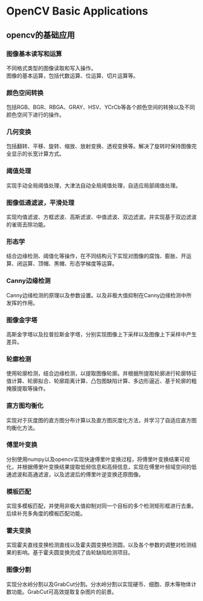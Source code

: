 # OpenCV Basic Applications
## opencv的基础应用

### 图像基本读写和运算
不同格式类型的图像读取和写入操作。<br/>
图像的基本运算，包括代数运算、位运算、切片运算等。<br/>

### 颜色空间转换
包括RGB、BGR、RBGA、GRAY、HSV、YCrCb等各个颜色空间的转换以及不同颜色空间下进行的操作。

### 几何变换
包括翻转、平移、旋转、缩放、放射变换、透视变换等。解决了旋转时保持图像完全显示的长宽计算方式。

### 阈值处理
实现手动全局阈值处理，大津法自动全局阈值处理，自适应局部阈值处理。

### 图像低通滤波，平滑处理
实现均值滤波、方框滤波、高斯滤波、中值滤波、双边滤波。并实现基于双边滤波的雀斑去除功能。

### 形态学
结合边缘检测、阈值化等操作，在不同结构元下实现对图像的腐蚀、膨胀、开运算、闭运算、顶帽、黑帽、形态学梯度等运算。

### Canny边缘检测
Canny边缘检测的原理以及参数设置。以及非极大值抑制在Canny边缘检测中所发挥的作用。

### 图像金字塔
高斯金字塔以及拉普拉斯金字塔，分别实现图像上下采样以及图像上下采样中产生差异。

### 轮廓检测
使用轮廓检测，结合边缘检测，以提取图像轮廓。并根据所提取轮廓进行轮廓特征值计算、轮廓拟合、轮廓距离计算、凸包图缺陷计算、多边形逼近、基于轮廓的粗掩膜提取等操作。

### 直方图均衡化
实现对于灰度图的直方图分布计算以及直方图灰度化方法，并学习了自适应直方图均衡化方法。

### 傅里叶变换
分别使用numpy以及opencv实现快速傅里叶变换过程，将傅里叶变换结果可视化，并根据傅里叶变换结果提取低频信息和高频信息，实现在傅里叶频域空间的低通滤波和高通滤波，以及滤波后的傅里叶逆变换还原图像。

### 模板匹配
实现多模板匹配，并使用非极大值抑制对同一个目标的多个检测矩形框进行去重。后续补充多角度的模板匹配功能。

### 霍夫变换
实现霍夫直线变换检测直线以及霍夫圆变换检测圆，以及各个参数的调整对检测结果的影响。基于霍夫圆变换完成了齿轮缺陷检测项目。

### 图像分割
实现分水岭分割以及GrabCut分割。分水岭分割以实现硬币、细胞、原木等物体计数功能。GrabCut可高效提取复杂图片的前景。
